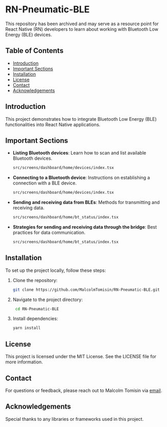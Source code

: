 


# RN-Pneumatic-BLE

This repository has been archived and may serve as a resource point for React Native (RN) developers to learn about working with Bluetooth Low Energy (BLE) devices.

## Table of Contents

- [Introduction](#introduction)
- [Important Sections](#important-sections)
- [Installation](#installation)
- [License](#license)
- [Contact](#contact)
- [Acknowledgements](#acknowledgements)

## Introduction

This project demonstrates how to integrate Bluetooth Low Energy (BLE) functionalities into React Native applications.

## Important Sections

- **Listing Bluetooth devices**: Learn how to scan and list available Bluetooth devices.
    ```bash
    src/screens/dashboard/home/devices/index.tsx
- **Connecting to a Bluetooth device**: Instructions on establishing a connection with a BLE device.
    ```bash
    src/screens/dashboard/home/devices/index.tsx
- **Sending and receiving data from BLEs**: Methods for transmitting and receiving data.
    ```bash
    src/screens/dashboard/home/bt_status/index.tsx
- **Strategies for sending and receiving data through the bridge**: Best practices for data communication.
    ```bash
    src/screens/dashboard/home/bt_status/index.tsx

## Installation

To set up the project locally, follow these steps:

1. Clone the repository:
   ```bash
   git clone https://github.com/MalcolmTomisin/RN-Pneumatic-BLE.git

2. Navigate to the project directory:
   ```bash
    cd RN-Pneumatic-BLE

3. Install dependencies:
    ```bash
    yarn install

## License
This project is licensed under the MIT License. See the LICENSE file for more information.

## Contact
For questions or feedback, please reach out to Malcolm Tomisin via [email](mailto:malcolmtomisin@gmail.com).

## Acknowledgements
Special thanks to any libraries or frameworks used in this project.
